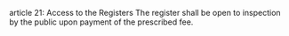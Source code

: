 article 21: Access to the Registers
The register shall be open to inspection by the public upon payment of the prescribed fee. 
<ul>
</ul>